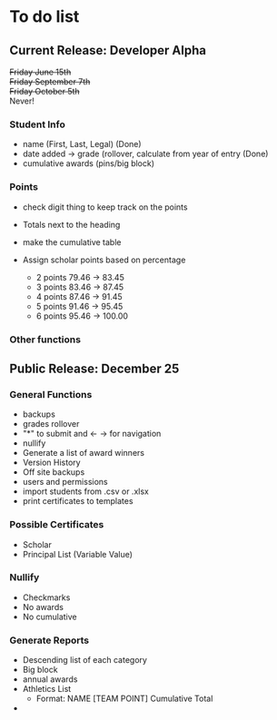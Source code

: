 # To do list

## Current Release: Developer Alpha 
<dl><s>Friday June 15th</s><br>
<s>Friday September 7th</s><br>
<s>Friday October 5th</s><br>
Never!
</dl> 

### Student Info

* name (First, Last, Legal) (Done)
* date added → grade (rollover, calculate from year of entry (Done)
* cumulative awards (pins/big block)

### Points
* check digit thing to keep track on the points

* Totals next to the heading
* make the cumulative table 

* Assign scholar points based on percentage
    * 2 points 79.46 -> 83.45
    * 3 points 83.46 -> 87.45 
    * 4 points 87.46 -> 91.45
    * 5 points 91.46 -> 95.45
    * 6 points 95.46 -> 100.00



### Other functions

## Public Release: December 25

### General Functions
* backups
* grades rollover
* "*" to submit and <- -> for navigation
* nullify
* Generate a list of award winners
* Version History
* Off site backups
* users and permissions
* import students from .csv or .xlsx
* print certificates to templates

### Possible Certificates
* Scholar 
* Principal List (Variable Value)

### Nullify
* Checkmarks 
* No awards 
* No cumulative

### Generate Reports
* Descending list of each category
* Big block
* annual awards
* Athletics List
    - Format: NAME [TEAM POINT] Cumulative Total
* 

